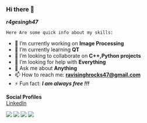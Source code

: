 ### Hi there 👋

**_r4gesingh47_**

`Here Are some quick info about my skills:`

- 🔭 I’m currently working on **Image Processing**
- 🌱 I’m currently learning **QT**
- 👯 I’m looking to collaborate on **C++,Python projects**
- 🤔 I’m looking for help with **Everything**
- 💬 Ask me about **Anything**
- 📫 How to reach me: **ravisinghrocks47@gmail.com** 
- ⚡ Fun fact: ***I am always free !!!***

**Social Profiles**  
[LinkedIn](https://www.linkedin.com/in/ravi-singh-3762171b1)  


![](https://img.shields.io/badge/Linux-informational?style=flat&logo=<LOGO_NAME>&logoColor=white&color=2bbc8a) 
![](https://img.shields.io/badge/C-informational?style=flat&logo=<LOGO_NAME>&logoColor=white&color=2bbc8a) 
![](https://img.shields.io/badge/C++-informational?style=flat&logo=<LOGO_NAME>&logoColor=white&color=2bbc8a)
![](https://img.shields.io/badge/Python-informational?style=flat&logo=<LOGO_NAME>&logoColor=white&color=2bbc8a) 

